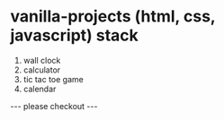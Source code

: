 # vanilla-projects (html, css, javascript) stack

1. wall clock
2. calculator
3. tic tac toe game
4. calendar

--- please checkout ---
